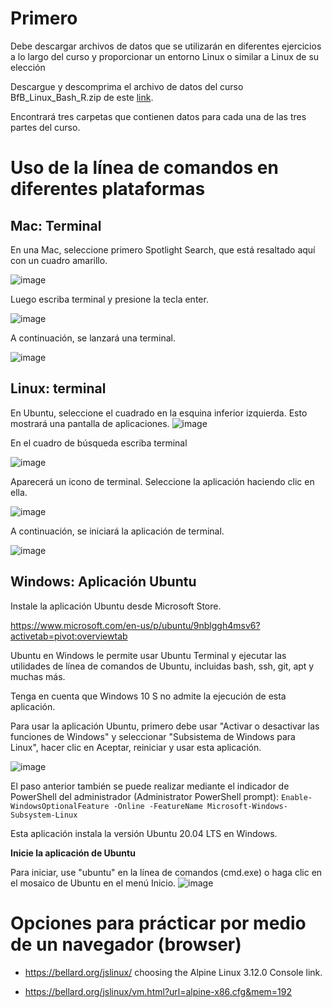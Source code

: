 # Primero 

Debe descargar archivos de datos que se utilizarán en diferentes ejercicios a lo largo del curso y proporcionar un entorno Linux o similar a Linux de su elección

Descargue y descomprima el archivo de datos del curso BfB_Linux_Bash_R.zip de este [link](https://drive.google.com/file/d/1B_szK6TejbU8_ciyv9l3yvXagOXxtO5L/view?usp=sharing).  

Encontrará tres carpetas que contienen datos para cada una de las tres partes del curso.

# Uso de la línea de comandos en diferentes plataformas 

## Mac: Terminal  

En una Mac, seleccione primero Spotlight Search, que está resaltado aquí con un cuadro amarillo.  

![image](https://user-images.githubusercontent.com/25624961/168959520-7cc9ddbf-f444-411a-a574-d962aafba06b.png)

Luego escriba terminal y presione la tecla enter.

![image](https://user-images.githubusercontent.com/25624961/168959585-d64ca1cf-ae3f-41a4-abce-50f8dab92173.png)

A continuación, se lanzará una terminal.

![image](https://user-images.githubusercontent.com/25624961/168959664-22e93319-03b1-4b46-84e1-ad7f96d7da99.png)


## Linux: terminal  

En Ubuntu, seleccione el cuadrado en la esquina inferior izquierda. Esto mostrará una pantalla de aplicaciones. 
![image](https://user-images.githubusercontent.com/25624961/168959794-47778684-c00b-4bc2-a0b3-faa6179eeeb0.png)


En el cuadro de búsqueda escriba terminal 

![image](https://user-images.githubusercontent.com/25624961/168959816-0efdb6d7-1f38-4ae9-ae03-f30c24eaad97.png)


Aparecerá un icono de terminal. Seleccione la aplicación haciendo clic en ella. 

![image](https://user-images.githubusercontent.com/25624961/168959844-1dc95b9e-9a3d-4aac-8101-fe00566b21e4.png)


A continuación, se iniciará la aplicación de terminal.

![image](https://user-images.githubusercontent.com/25624961/168959864-9d3900c0-d050-4ee6-b9e2-c760153304e2.png)


## Windows: Aplicación Ubuntu 

Instale la aplicación Ubuntu desde Microsoft Store. 


https://www.microsoft.com/en-us/p/ubuntu/9nblggh4msv6?activetab=pivot:overviewtab 


Ubuntu en Windows le permite usar Ubuntu Terminal y ejecutar las utilidades de línea de comandos de Ubuntu, incluidas bash, ssh, git, apt y muchas más. 


Tenga en cuenta que Windows 10 S no admite la ejecución de esta aplicación. 


Para usar la aplicación Ubuntu, primero debe usar "Activar o desactivar las funciones de Windows" y seleccionar "Subsistema de Windows para Linux", hacer clic en Aceptar, reiniciar y usar esta aplicación.  

![image](https://user-images.githubusercontent.com/25624961/168960947-238fdc94-5b20-4b4b-9b89-71f4a31de830.png)

El paso anterior también se puede realizar mediante el indicador de PowerShell del administrador (Administrator PowerShell prompt): `Enable-WindowsOptionalFeature -Online -FeatureName Microsoft-Windows-Subsystem-Linux` 


Esta aplicación instala la versión Ubuntu 20.04 LTS en Windows. 

**Inicie la aplicación de Ubuntu**  

Para iniciar, use "ubuntu" en la línea de comandos (cmd.exe) o haga clic en el mosaico de Ubuntu en el menú Inicio. 
![image](https://user-images.githubusercontent.com/25624961/168961019-a4abb818-32ca-4d9d-ab1a-0c58250f2836.png)



# Opciones para prácticar por medio de un navegador (browser)


- https://bellard.org/jslinux/ choosing the Alpine Linux 3.12.0 Console link.

- https://bellard.org/jslinux/vm.html?url=alpine-x86.cfg&mem=192
